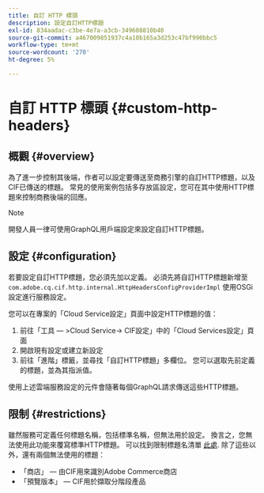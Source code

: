 ```yaml
---
title: 自訂 HTTP 標頭
description: 設定自訂HTTP標題
exl-id: 834aadac-c3be-4e7a-a3cb-349608810b40
source-git-commit: a467009851937c4a10b165a3d253c47bf990bbc5
workflow-type: tm+mt
source-wordcount: '270'
ht-degree: 5%

---
```


# 自訂 HTTP 標頭 {#custom-http-headers}

## 概觀 {#overview}

為了進一步控制其後端，作者可以設定要傳送至商務引擎的自訂HTTP標題，以及CIF已傳送的標題。 常見的使用案例包括多存放區設定，您可在其中使用HTTP標題來控制商務後端的回應。

>[!NOTE]
>
>開發人員一律可使用GraphQL用戶端設定來設定自訂HTTP標題。

## 設定 {#configuration}

若要設定自訂HTTP標題，您必須先加以定義。 必須先將自訂HTTP標題新增至 `com.adobe.cq.cif.http.internal.HttpHeadersConfigProviderImpl` 使用OSGi設定進行服務設定。

您可以在專案的「Cloud Service設定」頁面中設定HTTP標題的值：

1. 前往「工具 — >Cloud Service-> CIF設定」中的「Cloud Services設定」頁面
1. 開啟現有設定或建立新設定
1. 前往「進階」標籤，並尋找「自訂HTTP標題」多欄位。 您可以選取先前定義的標題，並為其指派值。

使用上述雲端服務設定的元件會隨著每個GraphQL請求傳送這些HTTP標題。

## 限制 {#restrictions}

雖然服務可定義任何標題名稱，包括標準名稱，但無法用於設定。 換言之，您無法使用此功能來覆寫標準HTTP標題。 可以找到限制標題名清單 [此處](https://developer.mozilla.org/en-US/docs/Web/HTTP/Headers). 除了這些以外，還有兩個無法使用的標題：

* 「商店」 — 由CIF用來識別Adobe Commerce商店
* 「預覽版本」 — CIF用於擷取分階段產品
